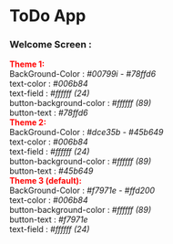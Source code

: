 <h1>ToDo App</h1>

<h3>Welcome Screen : </h3>
<b style = "color:red"> Theme 1:</b><br>
BackGround-Color : <i>#00799i - #78ffd6</i><br>
text-color : <i>#006b84</i><br>
text-field : <i>#ffffff (24)</i><br>
button-background-color : <i>#ffffff (89)</i> <br>
button-text : <i>#78ffd6</i><br>
<b style = "color:red"> Theme 2:</b><br>
BackGround-Color : <i>#dce35b - #45b649</i><br>
text-color : <i>#006b84</i><br>
text-field : <i>#ffffff (24)</i><br>
button-background-color : <i>#ffffff (89)</i> <br>
button-text : <i>#45b649</i><br>
<b style = "color:red" > Theme 3 (default):</b><br>
BackGround-Color : <i>#f7971e - #ffd200</i><br>
text-color : <i>#006b84</i><br>
button-background-color : <i>#ffffff (89)</i> <br>
button-text : <i>#f7971e</i><br>
text-field : <i>#ffffff (24)</i>
